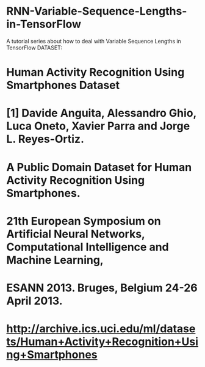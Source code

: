 # RNN-Variable-Sequence-Lengths-in-TensorFlow
A tutorial series about how to deal with Variable Sequence Lengths in TensorFlow
DATASET:

# Human Activity Recognition Using Smartphones Dataset
#
# [1] Davide Anguita, Alessandro Ghio, Luca Oneto, Xavier Parra and Jorge L. Reyes-Ortiz.
# A Public Domain Dataset for Human Activity Recognition Using Smartphones.
# 21th European Symposium on Artificial Neural Networks, Computational Intelligence and Machine Learning,
# ESANN 2013. Bruges, Belgium 24-26 April 2013.
#
# http://archive.ics.uci.edu/ml/datasets/Human+Activity+Recognition+Using+Smartphones
#
